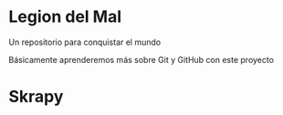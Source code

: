 # Legion del Mal
Un repositorio para conquistar el mundo

Básicamente aprenderemos más sobre Git y GitHub con este proyecto

# Skrapy

